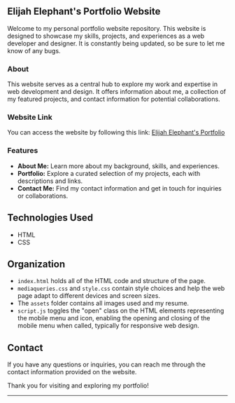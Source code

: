 ## Elijah Elephant's Portfolio Website

Welcome to my personal portfolio website repository. This website is designed to showcase my skills, projects, and experiences as a web developer and designer. It is constantly being updated, so be sure to let me know of any bugs.

### About
This website serves as a central hub to explore my work and expertise in web development and design. It offers information about me, a collection of my featured projects, and contact information for potential collaborations.

### Website Link
You can access the website by following this link: [Elijah Elephant's Portfolio](https://elijahelephant.github.io/personalWebsite)

### Features
- **About Me:** Learn more about my background, skills, and experiences.
- **Portfolio:** Explore a curated selection of my projects, each with descriptions and links.
- **Contact Me:** Find my contact information and get in touch for inquiries or collaborations.

## Technologies Used
- HTML
- CSS

## Organization
- `index.html` holds all of the HTML code and structure of the page.
- `mediaqueries.css` and `style.css` contain style choices and help the web page adapt to different devices and screen sizes.
- The `assets` folder contains all images used and my resume.
- `script.js` toggles the "open" class on the HTML elements representing the mobile menu and icon, enabling the opening and closing of the mobile menu when called, typically for responsive web design.


## Contact
If you have any questions or inquiries, you can reach me through the contact information provided on the website.

Thank you for visiting and exploring my portfolio!

---
